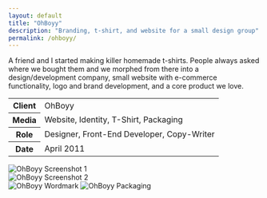 ```yaml
---
layout: default
title: "OhBoyy"
description: "Branding, t-shirt, and website for a small design group"
permalink: /ohboyy/
---
```


<section>
	<div>
		<p>A friend and I started making killer homemade t-shirts. People always asked where we bought them and we morphed from there into a design/development company, small website with e-commerce functionality, logo and brand development, and a core product we love.</p>
	</div>
	<table>
		<tbody>
			<tr>
				<th>Client</th>
				<td>OhBoyy</td>
			</tr>
			<tr>
				<th>Media</th>
				<td>Website, Identity, T-Shirt, Packaging</td>
			</tr>
			<tr>
				<th>Role</th>
				<td>Designer, Front-End Developer, Copy-Writer</td>
			</tr>
			<tr>
				<th>Date</th>
				<td>April 2011</td>
			</tr>
		</tbody>
	</table>
</section>
<section>
	<div class="span-2">
		<img src="https://jessetrippecdn.appspot.com/images/ohboyy-1.png" alt="OhBoyy Screenshot 1">
	</div>
	<div>
		<img src="https://jessetrippecdn.appspot.com/images/ohboyy-2.png" alt="OhBoyy Screenshot 2">
	</div>
	<div>
		<img src="https://jessetrippecdn.appspot.com/images/ohboyy-3.png" alt="OhBoyy Wordmark">
		<img src="https://jessetrippecdn.appspot.com/images/ohboyy-4.jpg" alt="OhBoyy Packaging">
	</div>
</section>
